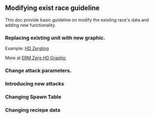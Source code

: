## Modifying exist race guideline

This doc provide basic guideline on modify the existing race's data and adding new functionality.

### Replacing existing unit with new graphic.
Example: [HD Zergling](https://github.com/heyqule/erm_zerg_hd/blob/main/prototypes/enemy/zergling.lua)

More at [ERM Zerg HD Graphic](https://github.com/heyqule/erm_zerg_hd)

### Change attack parameters. 


### Introducing new attacks


### Changing Spawn Table


### Changing reciepe data




